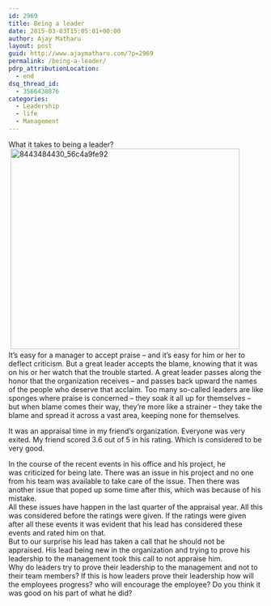 ```yaml
---
id: 2969
title: Being a leader
date: 2015-03-03T15:05:01+00:00
author: Ajay Matharu
layout: post
guid: http://www.ajaymatharu.com/?p=2969
permalink: /being-a-leader/
pdrp_attributionLocation:
  - end
dsq_thread_id:
  - 3566438876
categories:
  - Leadership
  - life
  - Management
---
```

<div>
  <div>
    What it takes to being a leader?
  </div>
  
  <div>
     <img class="aligncenter size-full wp-image-2982" src="http://www.ajaymatharu.com/wp-content/uploads/2015/03/8443484430_56c4a9fe92.jpg" alt="8443484430_56c4a9fe92" width="453" height="396" srcset="http://www.ajaymatharu.com/wp-content/uploads/2015/03/8443484430_56c4a9fe92-300x262.jpg 300w, http://www.ajaymatharu.com/wp-content/uploads/2015/03/8443484430_56c4a9fe92.jpg 453w" sizes="(max-width: 453px) 100vw, 453px" />
  </div>
  
  <div>
  </div>
  
  <div>
    It’s easy for a manager to accept praise – and it’s easy for him or her to deflect criticism. But a great leader accepts the blame, knowing that it was on his or her watch that the trouble started. A great leader passes along the honor that the organization receives – and passes back upward the names of the people who deserve that acclaim. Too many so-called leaders are like sponges where praise is concerned – they soak it all up for themselves – but when blame comes their way, they’re more like a strainer – they take the blame and spread it across a vast area, keeping none for themselves.
  </div>
  
  <div>
  </div>
  
  <p>
    It was an appraisal time in my friend&#8217;s organization. Everyone was very exited. My friend scored 3.6 out of 5 in his rating. Which is considered to be very good.
  </p>
  
  <div>
  </div>
  
  <div>
    In the course of the recent events in his office and his project, he was criticized for being late. There was an issue in his project and no one from his team was available to take care of the issue. Then there was another issue that poped up some time after this, which was because of his mistake.
  </div>
  
  <div>
  </div>
  
  <div>
    All these issues have happen in the last quarter of the appraisal year. All this was considered before the ratings were given. If the ratings were given after all these events it was evident that his lead has considered these events and rated him on that.
  </div>
  
  <div>
  </div>
  
  <div>
    But to our surprise his lead has taken a call that he should not be appraised. His lead being new in the organization and trying to prove his leadership to the management took this call to not appraise him.
  </div>
  
  <div>
  </div>
  
  <div>
    Why do leaders try to prove their leadership to the management and not to their team members? If this is how leaders prove their leadership how will the employees progress? who will encourage the employee? Do you think it was good on his part of what he did?
  </div>
</div>